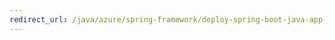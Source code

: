 ```yaml
---
redirect_url: /java/azure/spring-framework/deploy-spring-boot-java-app-from-container-registry-using-maven-plugin
---
```

